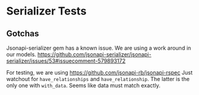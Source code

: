 # Serializer Tests

## Gotchas

Jsonapi-serializer gem has a known issue.  We are using a work around in our models.
https://github.com/jsonapi-serializer/jsonapi-serializer/issues/53#issuecomment-579893172

For testing, we are using https://github.com/jsonapi-rb/jsonapi-rspec
Just watchout for `have_relationships` and `have_relationship`.  The latter is the only one with `with_data`.
Seems like data must match exactly.
